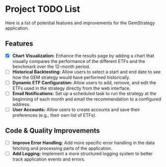 # Project TODO List

Here is a list of potential features and improvements for the GemStrategy application.

## Features

- [x] **Chart Visualization:** Enhance the results page by adding a chart that visually compares the performance of the different ETFs and the benchmark over the 12-month period.
- [ ] **Historical Backtesting:** Allow users to select a start and end date to see how the GEM strategy would have performed historically.
- [ ] **Dynamic ETF Configuration:** Allow users to add, remove, and edit the ETFs used in the strategy directly from the web interface.
- [ ] **Email Notifications:** Set up a scheduled task to run the strategy at the beginning of each month and email the recommendation to a configured address.
- [ ] **User Accounts:** Allow users to create accounts and save their preferences (e.g., their own list of ETFs).

## Code & Quality Improvements

- [ ] **Improve Error Handling:** Add more specific error handling in the data fetching and processing parts of the application.
- [ ] **Add Logging:** Implement a more structured logging system to better track application events and errors.
